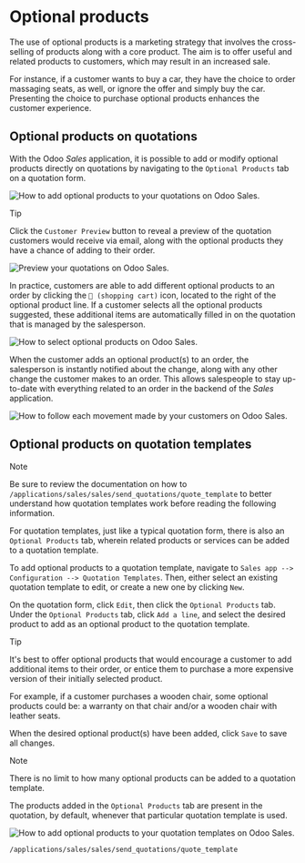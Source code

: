 # Optional products

The use of optional products is a marketing strategy that involves the
cross-selling of products along with a core product. The aim is to offer
useful and related products to customers, which may result in an
increased sale.

For instance, if a customer wants to buy a car, they have the choice to
order massaging seats, as well, or ignore the offer and simply buy the
car. Presenting the choice to purchase optional products enhances the
customer experience.

## Optional products on quotations

With the Odoo *Sales* application, it is possible to add or modify
optional products directly on quotations by navigating to the `Optional
Products` tab on a quotation form.

![How to add optional products to your quotations on Odoo
Sales.](optional_products/optional-products-tab.png)

<div class="tip">

<div class="title">

Tip

</div>

Click the `Customer Preview` button to reveal a preview of the quotation
customers would receive via email, along with the optional products they
have a chance of adding to their order.

![Preview your quotations on Odoo
Sales.](optional_products/optional-products-checkout.png)

</div>

In practice, customers are able to add different optional products to an
order by clicking the `🛒 (shopping cart)` icon, located to the right of
the optional product line. If a customer selects all the optional
products suggested, these additional items are automatically filled in
on the quotation that is managed by the salesperson.

![How to select optional products on Odoo
Sales.](optional_products/optional-products-add-to-cart.png)

When the customer adds an optional product(s) to an order, the
salesperson is instantly notified about the change, along with any other
change the customer makes to an order. This allows salespeople to stay
up-to-date with everything related to an order in the backend of the
*Sales* application.

![How to follow each movement made by your customers on Odoo
Sales.](optional_products/optional-products-order-lines.png)

## Optional products on quotation templates

<div class="note">

<div class="title">

Note

</div>

Be sure to review the documentation on how to
`/applications/sales/sales/send_quotations/quote_template` to better
understand how quotation templates work before reading the following
information.

</div>

For quotation templates, just like a typical quotation form, there is
also an `Optional
Products` tab, wherein related products or services can be added to a
quotation template.

To add optional products to a quotation template, navigate to `Sales app
-->
Configuration --> Quotation Templates`. Then, either select an existing
quotation template to edit, or create a new one by clicking `New`.

On the quotation form, click `Edit`, then click the `Optional Products`
tab. Under the `Optional Products` tab, click `Add a line`, and select
the desired product to add as an optional product to the quotation
template.

<div class="tip">

<div class="title">

Tip

</div>

It's best to offer optional products that would encourage a customer to
add additional items to their order, or entice them to purchase a more
expensive version of their initially selected product.

For example, if a customer purchases a wooden chair, some optional
products could be: a warranty on that chair and/or a wooden chair with
leather seats.

</div>

When the desired optional product(s) have been added, click `Save` to
save all changes.

<div class="note">

<div class="title">

Note

</div>

There is no limit to how many optional products can be added to a
quotation template.

</div>

The products added in the `Optional Products` tab are present in the
quotation, by default, whenever that particular quotation template is
used.

![How to add optional products to your quotation templates on Odoo
Sales.](optional_products/optional-products-quotation-template.png)

<div class="seealso">

`/applications/sales/sales/send_quotations/quote_template`

</div>
